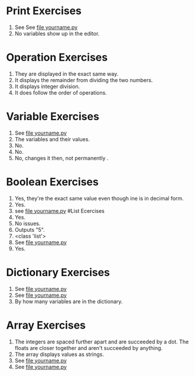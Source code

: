 # Print Exercises
1) See See [file yourname.py](https://github.com/MiguelSwampy/pscyh403/blob/main/Assignment2/yourname.py)
2) No variables show up in the editor. 
# Operation Exercises
1) They are displayed in the exact same way.
2) It displays the remainder from dividing the two numbers. 
3) It displays integer division. 
4) It does follow the order of operations.
# Variable Exercises 
1) See [file yourname.py](https://github.com/MiguelSwampy/pscyh403/blob/main/Assignment2/yourname.py)
2) The variables and their values.
3) No.
5) No.
6) No, changes it then, not permanently .
# Boolean Exercises 
1) Yes, they're the exact same value even though ine is in decimal form.
2) Yes.
3) see [file yourname.py](https://github.com/MiguelSwampy/pscyh403/blob/main/Assignment2/yourname.py)
#List Ecercises 
1) Yes.
2) No issues.
3) Outputs "5".
4) <class 'list'>
5) See [file yourname.py](https://github.com/MiguelSwampy/pscyh403/blob/main/Assignment2/yourname.py)
6) Yes.
# Dictionary Exercises
1) See [file yourname.py](https://github.com/MiguelSwampy/pscyh403/blob/main/Assignment2/yourname.py)
2) See [file yourname.py](https://github.com/MiguelSwampy/pscyh403/blob/main/Assignment2/yourname.py)
3) By how many variables are in the dictionary.
# Array Exercises
1) The integers are spaced further apart and are succeeded by a dot. The floats are closer together and aren't succeeded by anything. 
2) The array displays values as strings.
3) See [file yourname.py](https://github.com/MiguelSwampy/pscyh403/blob/main/Assignment2/yourname.py)
4) See [file yourname.py](https://github.com/MiguelSwampy/pscyh403/blob/main/Assignment2/yourname.py)

